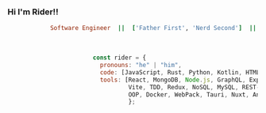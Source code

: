 ### Hi I'm Rider!!                                                  

```ruby
            Software Engineer  ||  ['Father First', 'Nerd Second']  ||  SFSU Grad & UC Davis Certified
```
<br>

```javascript
                        const rider = {
                          pronouns: "he" | "him",
                          code: [JavaScript, Rust, Python, Kotlin, HTML, CSS],
                          tools: [React, MongoDB, Node.js, GraphQL, Express,
                                  Vite, TDD, Redux, NoSQL, MySQL, REST-APIs,
                                  OOP, Docker, WebPack, Tauri, Nuxt, Angular]
                                  };
```
